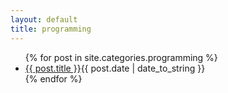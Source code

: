 ```yaml
---
layout: default
title: programming
---
```

<ul id="archive">
{% for post in site.categories.programming %}
<li><a href="{{ post.url }}">{{ post.title }}</a><abbr>{{ post.date | date_to_string }}</abbr></li>
{% endfor %}
</ul>
